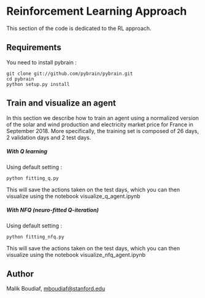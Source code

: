 # Reinforcement Learning Approach

This section of the code is dedicated to the RL approach.

## Requirements

You need to install pybrain :
```
git clone git://github.com/pybrain/pybrain.git
cd pybrain
python setup.py install
```

## Train and visualize an agent

In this section we describe how to train an agent using a normalized version of the solar and wind production and electricity market price for France in September 2018. More specifically, the training set is composed of 26 days, 2 validation days and 2 test days.

##### With Q learning 

Using default setting :
```
python fitting_q.py
```
This will save the actions taken on the test days, which you can then visualize using the notebook visualize_q_agent.ipynb

##### With NFQ (neuro-fitted Q-iteration)

Using default setting :
```
python fitting_nfq.py
```
This will save the actions taken on the test days, which you can then visualize using the notebook visualize_nfq_agent.ipynb

## Author

Malik Boudiaf, mboudiaf@stanford.edu
